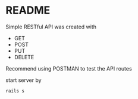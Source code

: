 # README
Simple RESTful API was created with
* GET
* POST
* PUT
* DELETE


Recommend using POSTMAN to test the API routes

start server by
```
rails s 
```

